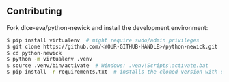 Contributing
------------

Fork dlce-eva/python-newick and install the development environment:

```sh
$ pip install virtualenv  # might require sudo/admin privileges
$ git clone https://github.com/<YOUR-GITHUB-HANDLE>/python-newick.git
$ cd python-newick
$ python -m virtualenv .venv
$ source .venv/bin/activate  # Windows: .venv\Scripts\activate.bat
$ pip install -r requirements.txt  # installs the cloned version with dev-tools in development mode
```
